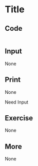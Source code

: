 # Title

## Code

```C

```

## Input

None

## Print

None

Need Input

## Exercise

None

## More

None

